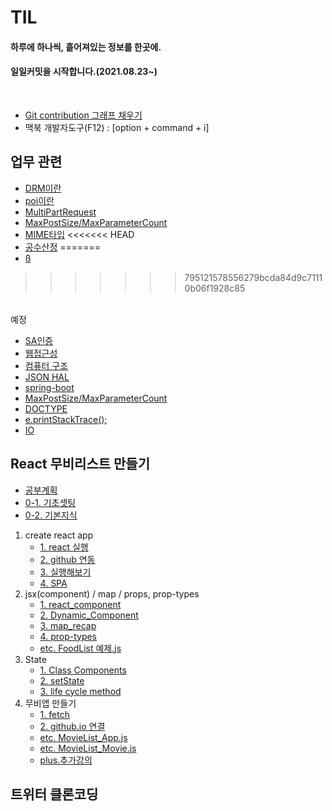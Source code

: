 # TIL

#### 하루에 하나씩, 흩어져있는 정보를 한곳에.
####  일일커밋을 시작합니다.(2021.08.23~)
<br>


<!-- 개괄은 이렇게 사용하기로 합니다. -->
<!-- 
폴더 이름엔 스페이스 공백이 있으면 링크 인식이 안됩니다.
## 대주제
* 폴더 이름
    + 소주제
        - [제목](./폴더이름/경로.md)
        - 쭉쭉 쓰기 
-->

<!-- Git push 메시지 -->
<!--
git add .
git commit -m "커밋메시지"
git push origin
 -->
 
<!-- Git 내용 업데이트 -->
<!--
git pull origin
아무것도 없는 상태에서 연결하는건 git clone이다.
 -->

* [Git contribution 그래프 채우기](./Git_contribution.md)
* 맥북 개발자도구(F12) : [option + command + i]


## 업무 관련
* [DRM이란](./업무지식/DRM.md)
* [poi이란](./업무지식/poi.md)
* [MultiPartRequest](./업무지식/MultiPartRequest.md)
* [MaxPostSize/MaxParameterCount](./업무지식/MaxPostSize.md)
* [MIME타입](./업무지식/MimeType.md)
<<<<<<< HEAD
* [공수산정](./업무지식/공수산정.md)
=======
* [ ß](./업무지식/x.md)
>>>>>>> 795121578556279bcda84d9c71110b06f1928c85

<br>
예정

* [SA인증](./업무지식/SA인증.md)
* [웹접근성](./업무지식/웹접근성.md)
* [컴퓨터 구조](./업무지식/컴퓨터구조.md)
* [JSON HAL](./업무지식/JSON_HAL.md)
* [spring-boot](./업무지식/spring-boot.md)
* [MaxPostSize/MaxParameterCount](./업무지식/MaxPostSize.md)
* [DOCTYPE](./업무지식/DOCTYPE.md)
* [e.printStackTrace();](./업무지식/e.printStackTrace();.md)
* [IO](./업무지식/IO.md)


    

## React 무비리스트 만들기
* [공부계획](./React_MovieList/계획.md)
* [0-1. 기초셋팅](./React_MovieList/셋팅.md)
* [0-2. 기본지식](./React_MovieList/기본지식.md)
1. create react app
    + [1. react 실행](./React_MovieList/react_실행.md)
    + [2. github 연동](./React_MovieList/github_연동.md)
    + [3. 실행해보기](./React_MovieList/실행해보기.md)
    + [4. SPA](./React_MovieList/SPA.md)
2. jsx(component) / map / props, prop-types
    + [1. react_component](./React_MovieList/react_component.md)
    + [2. Dynamic_Component](./React_MovieList/Dynamic_Component.md)
    + [3. map_recap](./React_MovieList/map_recap.md)
    + [4. prop-types](./React_MovieList/prop-types.md)
    + [etc. FoodList 예제.js](./React_MovieList/FoodList_App.js)
3. State
    + [1. Class Components](./React_MovieList/Class_Components.md)
    + [2. setState](./React_MovieList/setState.md)
    + [3. life cycle method](./React_MovieList/life_cycle_method.md)
4. 무비앱 만들기
    + [1. fetch](./React_MovieList/fetch.md)
    + [2. github.io 연결](./React_MovieList/github_io.md)
    + [etc. MovieList_App.js](./React_MovieList/MovieList_App.js)
    + [etc. MovieList_Movie.js](./React_MovieList/MovieList_Movie.js)
    + [plus.추가강의](./React_MovieList/PlusLecture.md)


## 트위터 클론코딩
 